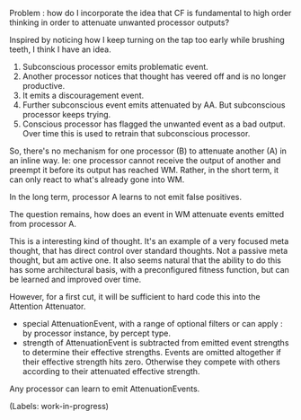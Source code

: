 Problem : how do I incorporate the idea that CF is fundamental to high order thinking in order to attenuate unwanted processor outputs? 

Inspired by noticing how I keep turning on the tap too early while brushing teeth, I think I have an idea. 
1. Subconscious processor emits problematic event. 
2. Another processor notices that thought has veered off and is no longer productive. 
3. It emits a discouragement event. 
4. Further subconscious event emits attenuated by AA. But subconscious processor keeps trying. 
5. Conscious processor has flagged the unwanted event as a bad output. Over time this is used to retrain that subconscious processor. 

So, there's no mechanism for one processor (B) to attenuate another (A) in an inline way. Ie: one processor cannot receive the output of another and preempt it before its output has reached WM. Rather, in the short term, it can only react to what's already gone into WM. 

In the long term, processor A learns to not emit false positives. 

The question remains, how does an event in WM attenuate events emitted from processor A.

This is a interesting kind of thought. It's an example of a very focused meta thought, that has direct control over standard thoughts. Not a passive meta thought, but am active one. It also seems natural that the ability to do this has some architectural basis, with a preconfigured fitness function, but can be learned and improved over time. 

However, for a first cut, it will be sufficient to hard code this into the Attention Attenuator. 
* special AttenuationEvent, with a range of optional filters or can apply : by processor instance, by percept type. 
* strength of AttenuationEvent is subtracted from emitted event strengths to determine their effective strengths. Events are omitted altogether if their effective strength hits zero. Otherwise they compete with others according to their attenuated effective strength. 

Any processor can learn to emit AttenuationEvents.

(Labels: work-in-progress)